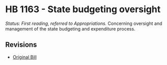 # HB 1163 - State budgeting oversight
*Status: First reading, referred to Appropriations.*
Concerning oversight and management of the state budgeting and expenditure process.

## Revisions
* [Original Bill](1/)